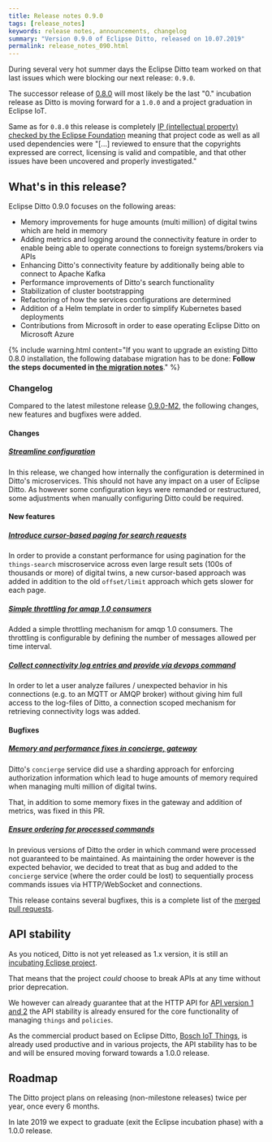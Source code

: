 ```yaml
---
title: Release notes 0.9.0
tags: [release_notes]
keywords: release notes, announcements, changelog
summary: "Version 0.9.0 of Eclipse Ditto, released on 10.07.2019"
permalink: release_notes_090.html
---
```


During several very hot summer days the Eclipse Ditto team worked on that last issues which were blocking our next
release: `0.9.0`.

The successor release of [0.8.0](release_notes_080.html) will most likely be the last "0." incubation release as Ditto
is moving forward for a `1.0.0` and a project graduation in Eclipse IoT.

Same as for `0.8.0` this release is completely [IP (intellectual property) checked by 
the Eclipse Foundation](https://www.eclipse.org/projects/handbook/#ip) meaning that project code as well as all used 
dependencies were "[...] reviewed to ensure that the copyrights expressed are correct, licensing is valid 
and compatible, and that other issues have been uncovered and properly investigated."

## What's in this release?

Eclipse Ditto 0.9.0 focuses on the following areas:
                               
* Memory improvements for huge amounts (multi million) of digital twins which are held in memory
* Adding metrics and logging around the connectivity feature in order to enable being able to operate connections to foreign systems/brokers via APIs
* Enhancing Ditto's connectivity feature by additionally being able to connect to Apache Kafka
* Performance improvements of Ditto's search functionality
* Stabilization of cluster bootstrapping
* Refactoring of how the services configurations are determined
* Addition of a Helm template in order to simplify Kubernetes based deployments
* Contributions from Microsoft in order to ease operating Eclipse Ditto on Microsoft Azure

{% include warning.html content="If you want to upgrade an existing Ditto 0.8.0 installation, the following database 
        migration has to be done: **Follow the steps documented in [the migration notes](architecture-services-things-search.html#migration-from-ditto-090-m1)**." %}


### Changelog

Compared to the latest milestone release [0.9.0-M2](release_notes_090-M2.html), the following changes, new features and
bugfixes were added.


#### Changes

##### [Streamline configuration](https://github.com/eclipse/ditto/issues/350)

In this release, we changed how internally the configuration is determined in Ditto's microservices. This should not 
have any impact on a user of Eclipse Ditto. As however some configuration keys were remanded or restructured, some
adjustments when manually configuring Ditto could be required.


#### New features

##### [Introduce cursor-based paging for search requests](https://github.com/eclipse/ditto/pull/407)

In order to provide a constant performance for using pagination for the `things-search` miscroservice across even large 
result sets (100s of thousands or more) of digital twins, a new cursor-based approach was added in addition to the 
old `offset/limit` approach which gets slower for each page.

##### [Simple throttling for amqp 1.0 consumers](https://github.com/eclipse/ditto/pull/420)

Added a simple throttling mechanism for amqp 1.0 consumers.
The throttling is configurable by defining the number of messages allowed per time interval.

##### [Collect connectivity log entries and provide via devops command](https://github.com/eclipse/ditto/issues/318)

In order to let a user analyze failures / unexpected behavior in his connections (e.g. to an MQTT or AMQP broker) 
without giving him full access to the log-files of Ditto, a connection scoped mechanism for retrieving connectivity logs 
was added.


#### Bugfixes

##### [Memory and performance fixes in concierge, gateway](https://github.com/eclipse/ditto/pull/400)

Ditto's `concierge` service did use a sharding approach for enforcing authorization information which lead to huge 
amounts of memory required when managing multi million of digital twins.

That, in addition to some memory fixes in the gateway and addition of metrics, was fixed in this PR.

##### [Ensure ordering for processed commands](https://github.com/eclipse/ditto/pull/417)

In previous versions of Ditto the order in which command were processed not guaranteed to be maintained. As maintaining
the order however is the expected behavior, we decided to treat that as bug and added to the `concierge` service (where
the order could be lost) to sequentially process commands issues via HTTP/WebSocket and connections.

This release contains several bugfixes, this is a complete list of the 
[merged pull requests](https://github.com/eclipse/ditto/pulls?q=is%3Apr+milestone%3A0.9.0+).



## API stability

As you noticed, Ditto is not yet released as 1.x version, it is still an 
[incubating Eclipse project](https://wiki.eclipse.org/Development_Resources/Process_Guidelines/What_is_Incubation).

That means that the project _could_ choose to break APIs at any time without prior deprecation.

We however can already guarantee that at the HTTP API for [API version 1 and 2](basic-overview.html#api-version-1) the
API stability is already ensured for the core functionality of managing `things` and `policies`.

As the commercial product based on Eclipse Ditto, [Bosch IoT Things](https://www.bosch-iot-suite.com/things/), is 
already used productive and in various projects, the API stability has to be and will be ensured moving forward towards 
a 1.0.0 release.

## Roadmap

The Ditto project plans on releasing (non-milestone releases) twice per year, once every 6 months. 

In late 2019 we expect to graduate (exit the Eclipse incubation phase) with a 1.0.0 release. 
